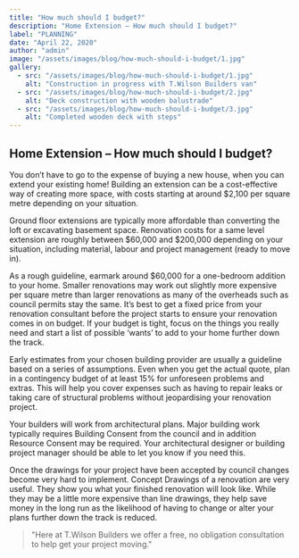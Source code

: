 ```yaml
---
title: "How much should I budget?"
description: "Home Extension – How much should I budget?"
label: "PLANNING"
date: "April 22, 2020"
author: "admin"
image: "/assets/images/blog/how-much-should-i-budget/1.jpg"
gallery:
  - src: "/assets/images/blog/how-much-should-i-budget/1.jpg"
    alt: "Construction in progress with T.Wilson Builders van"
  - src: "/assets/images/blog/how-much-should-i-budget/2.jpg"
    alt: "Deck construction with wooden balustrade"
  - src: "/assets/images/blog/how-much-should-i-budget/3.jpg"
    alt: "Completed wooden deck with steps"
---
```


## Home Extension – How much should I budget?

You don’t have to go to the expense of buying a new house, when you can extend your existing home! Building an extension can be a cost-effective way of creating more space, with costs starting at around $2,100 per square metre depending on your situation.

Ground floor extensions are typically more affordable than converting the loft or excavating basement space. Renovation costs for a same level extension are roughly between $60,000 and $200,000 depending on your situation, including material, labour and project management (ready to move in). 

As a rough guideline, earmark around $60,000 for a one-bedroom addition to your home. Smaller renovations may work out slightly more expensive per square metre than larger renovations as many of the overheads such as council permits stay the same. It’s best to get a fixed price from your renovation consultant before the project starts to ensure your renovation comes in on budget. If your budget is tight, focus on the things you really need and start a list of possible ‘wants’ to add to your home further down the track.

Early estimates from your chosen building provider are usually a guideline based on a series of assumptions. Even when you get the actual quote, plan in a contingency budget of at least 15% for unforeseen problems and extras. This will help you cover expenses such as having to repair leaks or taking care of structural problems without jeopardising your renovation project.

Your builders will work from architectural plans. Major building work typically requires Building Consent from the council and in addition Resource Consent may be required. Your architectural designer or building project manager should be able to let you know if you need this. 

Once the drawings for your project have been accepted by council changes become very hard to implement. Concept Drawings of a renovation are very useful. They show you what your finished renovation will look like. While they may be a little more expensive than line drawings, they help save money in the long run as the likelihood of having to change or alter your plans further down the track is reduced.

>"Here at T.Wilson Builders we offer a free, no obligation consultation to help get your project moving."